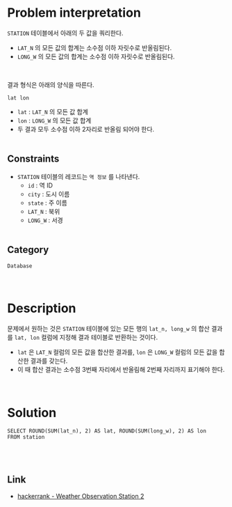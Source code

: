 # Problem interpretation
`STATION` 테이블에서 아래의 두 값을 쿼리한다.
- `LAT_N` 의 모든 값의 합계는 소수점 이하 자릿수로 반올림된다.
- `LONG_W` 의 모든 값의 합계는 소수점 이하 자릿수로 반올림된다.
<br/>

결과 형식은 아래의 양식을 따른다.
```
lat lon
```
- `lat` : `LAT_N` 의 모든 값 합계
- `lon` : `LONG_W` 의 모든 값 합계
- 두 결과 모두 소수점 이하 2자리로 반올림 되어야 한다.
<br/><br/>

## Constraints
- `STATION` 테이블의 레코드는 `역 정보` 를 나타낸다.
    - `id` : 역 ID
    - `city` : 도시 이름
    - `state` : 주 이름
    - `LAT_N` : 북위
    - `LONG_W` : 서경
<br/><br/>

## Category
`Database`
<br/><br/><br/>

# Description
문제에서 원하는 것은 `STATION` 테이블에 있는 모든 행의 `lat_n, long_w` 의 합산 결과를 `lat, lon` 컬럼에 지정해 결과 테이블로 반환하는 것이다.
- `lat` 은 `LAT_N` 컬럼의 모든 값을 합산한 결과를, `lon` 은 `LONG_W` 컬럼의 모든 값을 합산한 결과를 갖는다.
- 이 때 합산 결과는 소수점 3번째 자리에서 반올림해 2번째 자리까지 표기해야 한다.
<br/><br/><br/>

# Solution
```mysql
SELECT ROUND(SUM(lat_n), 2) AS lat, ROUND(SUM(long_w), 2) AS lon
FROM station
```
<br/><br/>

## Link
- [hackerrank - Weather Observation Station 2](https://www.hackerrank.com/challenges/weather-observation-station-2/problem?isFullScreen=true)